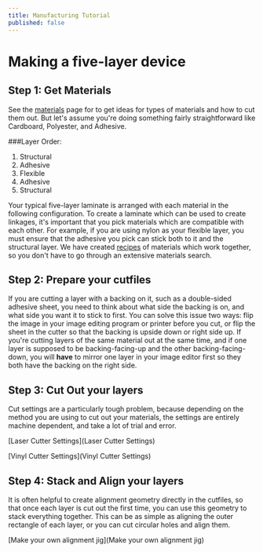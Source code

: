 ```yaml
---
title: Manufacturing Tutorial
published: false
---
```


Making a five-layer device
========================

Step 1: Get Materials
-------------

See the [materials](materials) page for to get ideas for types of materials and how to cut them out.  But let's assume you're doing something fairly straightforward like Cardboard, Polyester, and Adhesive.

###Layer Order:

1. Structural
1. Adhesive
1. Flexible
1. Adhesive
1. Structural

Your typical five-layer laminate is arranged with each material in the following configuration. To create a laminate which can be used to create linkages, it's important that you pick materials which are compatible with each other. For example, if you are using nylon as your flexible layer, you must ensure that the adhesive you pick can stick both to it and the structural layer.  We have created [recipes](recipes) of materials which work together, so you don't have to go through an extensive materials search.

Step 2: Prepare your cutfiles
-------------

If you are cutting a layer with a backing on it, such as a double-sided adhesive sheet, you need to think about what side the backing is on, and what side you want it to stick to first.  You can solve this issue two ways: flip the image in your image editing program or printer before you cut, or flip the sheet in the cutter so that the backing is upside down or right side up.  If you're cutting layers of the same material out at the same time,  and if one layer is supposed to be backing-facing-up and the other backing-facing-down, you will **have** to mirror one layer in your image editor first so they both have the backing on the right side.

Step 3: Cut Out your layers
-------------

Cut settings are a particularly tough problem, because depending on the method you are using to cut out your materials, the settings are entirely machine dependent, and take a lot of trial and error.

[Laser Cutter Settings](Laser Cutter Settings)

[Vinyl Cutter Settings](Vinyl Cutter Settings)

Step 4: Stack and Align your layers
-------------

It is often helpful to create alignment geometry directly in the cutfiles, so that once each layer is cut out the first time, you can use this geometry to stack everything together.  This can be as simple as aligning the outer rectangle of each layer, or you can cut circular holes and align them.

[Make your own alignment jig](Make your own alignment jig)
